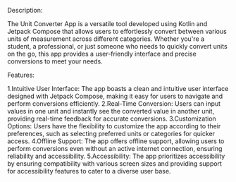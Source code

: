 Description:

The Unit Converter App is a versatile tool developed using Kotlin and Jetpack Compose that allows users to effortlessly convert between various units of measurement across different categories. Whether you're a student, a professional, or just someone who needs to quickly convert units on the go, this app provides a user-friendly interface and precise conversions to meet your needs.

Features:

1.Intuitive User Interface: The app boasts a clean and intuitive user interface designed with Jetpack Compose, making it easy for users to navigate and perform conversions efficiently.
2.Real-Time Conversion: Users can input values in one unit and instantly see the converted value in another unit, providing real-time feedback for accurate conversions.
3.Customization Options: Users have the flexibility to customize the app according to their preferences, such as selecting preferred units or categories for quicker access.
4.Offline Support: The app offers offline support, allowing users to perform conversions even without an active internet connection, ensuring reliability and accessibility.
5.Accessibility: The app prioritizes accessibility by ensuring compatibility with various screen sizes and providing support for accessibility features to cater to a diverse user base.

